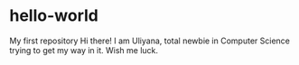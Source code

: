 # hello-world
My first repository
Hi there! I am Uliyana, total newbie in Computer Science trying to get my way in it. Wish me luck.
